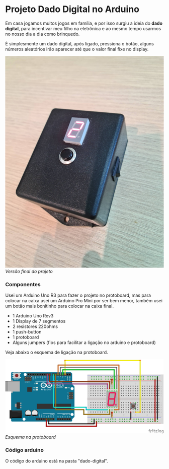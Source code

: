 # Projeto Dado Digital no Arduino

Em casa jogamos muitos jogos em família, e por isso surgiu a ideia do **dado digital**, para incentivar meu filho na eletrônica e ao mesmo tempo usarmos no nosso dia a dia como brinquedo.

É simplesmente um dado digital, após ligado, pressiona o botão, alguns números aleatórios irão aparecer até que o valor final fixe no display.

![projeto-pronto](dado-versao-final.jpeg)
*Versão final do projeto*

### Componentes

Usei um Arduino Uno R3 para fazer o projeto no protoboard, mas para colocar na caixa usei um Arduino Pro Mini por ser bem menor, também usei um botão mais bonitinho para colocar na caixa final.

* 1 Arduino Uno Rev3
* 1 Display de 7 segmentos 
* 2 resistores 220ohms
* 1 push-button
* 1 protoboard
* Alguns jumpers (fios para facilitar a ligação no arduino e protoboard)

Veja abaixo o esquema de ligação na protoboard.

![protoboard](protoboard-dado-digital_bb.png)
*Esquema na protoboard*

### Código arduino
O código do arduino está na pasta "dado-digital".

